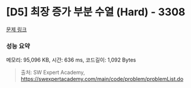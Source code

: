 # [D5] 최장 증가 부분 수열 (Hard) - 3308 

[문제 링크](https://swexpertacademy.com/main/code/problem/problemDetail.do?contestProbId=AWBOPZeK6nUDFAWr) 

### 성능 요약

메모리: 95,096 KB, 시간: 636 ms, 코드길이: 1,092 Bytes



> 출처: SW Expert Academy, https://swexpertacademy.com/main/code/problem/problemList.do